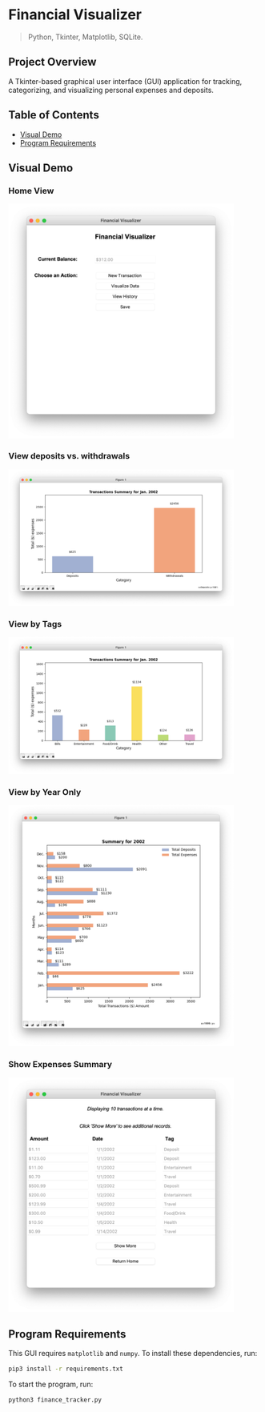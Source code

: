 # Financial Visualizer
> Python, Tkinter, Matplotlib, SQLite.

## Project Overview
A Tkinter-based graphical user interface (GUI) application for tracking, categorizing, and visualizing personal expenses and deposits.

## Table of Contents
* [Visual Demo](https://github.com/jschhie/expenseTracker/#visual-demo)
* [Program Requirements](https://github.com/jschhie/expenseTracker/#program-requirements)

## Visual Demo
### Home View
<img src="https://github.com/jschhie/Financial-Visualizer/blob/master/updated_demos/home3.png" width="450">

### View deposits vs. withdrawals
<img src="https://github.com/jschhie/Financial-Visualizer/blob/master/updated_demos/by%20dep%20exp.png" width="450">

### View by Tags
<img src="https://github.com/jschhie/Financial-Visualizer/blob/master/updated_demos/by%20month%20year%20tag.png" width="450">

### View by Year Only
<img src="https://github.com/jschhie/Financial-Visualizer/blob/master/updated_demos/double%20barh.png" width="450">

### Show Expenses Summary
<img src="https://github.com/jschhie/Financial-Visualizer/blob/master/updated_demos/summary3.png" width="450">

## Program Requirements
This GUI requires ```matplotlib``` and ```numpy```. To install these dependencies, run: 
```bash
pip3 install -r requirements.txt
```

To start the program, run: 
```bash
python3 finance_tracker.py
```
